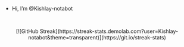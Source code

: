 - Hi, I’m @Kishlay-notabot
<!---
Kishlay-notabot/Kishlay-notabot is a ✨ special ✨ repository because its `README.md` (this file) appears on your GitHub profile.
You can click the Preview link to take a look at your changes.
---><br>
<p align="center">
  [![GitHub Streak](https://streak-stats.demolab.com?user=Kishlay-notabot&theme=transparent)](https://git.io/streak-stats) 
</p>
